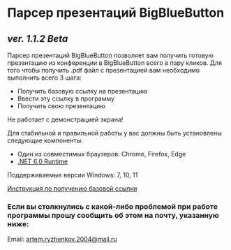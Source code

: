 # Парсер презентаций BigBlueButton
## _ver. 1.1.2 Beta_

Парсер презентаций BigBlueButton позволяет вам получить готовую презентацию из конференции в BigBlueButton всего в пару кликов.
Для того чтобы получить .pdf файл с презентацией вам необходимо выполнить всего 3 шага:
- Получить базовую ссылку на презентацию
- Ввести эту ссылку в программу
- Получить свою презентацию

Не работает с демонстрацией экрана!

Для стабильной и правильной работы у вас должны быть установлены следующие компоненты:
- Один из совместимых браузеров: Chrome, Firefox, Edge
- [.NET 6.0 Runtime](https://dotnet.microsoft.com/en-us/download/dotnet/6.0/runtime)

Поддерживаемые версии Windows: 7, 10, 11

[Инструкция по получению базовой ссылки](https://www.youtube.com/watch?v=UiqwdudeDQo)

### Если вы столкнулись с какой-либо проблемой при работе программы прошу сообщить об этом на почту, указанную ниже:
Email: artem.ryzhenkov.2004@mail.ru
